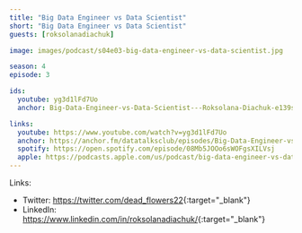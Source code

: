 ```yaml
---
title: "Big Data Engineer vs Data Scientist"
short: "Big Data Engineer vs Data Scientist"
guests: [roksolanadiachuk]

image: images/podcast/s04e03-big-data-engineer-vs-data-scientist.jpg

season: 4
episode: 3

ids:
  youtube: yg3d1lFd7Uo
  anchor: Big-Data-Engineer-vs-Data-Scientist---Roksolana-Diachuk-e139sl8

links:
  youtube: https://www.youtube.com/watch?v=yg3d1lFd7Uo
  anchor: https://anchor.fm/datatalksclub/episodes/Big-Data-Engineer-vs-Data-Scientist---Roksolana-Diachuk-e139sl8
  spotify: https://open.spotify.com/episode/08Mb5JOOo6sWOFgsXILVsj
  apple: https://podcasts.apple.com/us/podcast/big-data-engineer-vs-data-scientist-roksolana-diachuk/id1541710331?i=1000528386609
---
```


Links:

* Twitter: <https://twitter.com/dead_flowers22>{:target="_blank"}
* LinkedIn: <https://www.linkedin.com/in/roksolanadiachuk/>{:target="_blank"}

